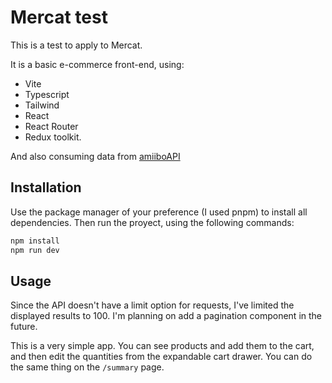 # Mercat test

This is a test to apply to Mercat.

It is a basic e-commerce front-end, using:
* Vite
* Typescript
* Tailwind
* React
* React Router
* Redux toolkit.

And also consuming data from [amiiboAPI](https://www.amiiboapi.com/api/amiibo)

## Installation

Use the package manager of your preference (I used pnpm) to install all dependencies. Then run the proyect, using the following commands:

```bash
npm install
npm run dev
```

## Usage

Since the API doesn't have a limit option for requests, I've limited the displayed results to 100. I'm planning on add a pagination component in the future. 

This is a very simple app. You can see products and add them to the cart, and then edit the quantities from the expandable cart drawer.
You can do the same thing on the ```/summary``` page.
